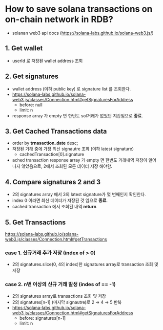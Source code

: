 # How to save solana transactions on on-chain network in RDB?


- solanan web3 api docs (https://solana-labs.github.io/solana-web3.js/)


## 1. Get wallet
- userId 로 저장된 wallet address 조회

## 2. Get signatures
- wallet address (이하 public key) 로 signature list 를 조회한다.
- https://solana-labs.github.io/solana-web3.js/classes/Connection.html#getSignaturesForAddress
    - before: null
    - limit: n
- response array 가 empty 면 한번도 sol거래가 없었던 지갑임으로 **종료**.

## 3. Get Cached Transactions data
- order by **trnasaction_date** desc;
- 저장된 거래 중에 가장 최신 signautre 조회 (이하 latest signature)
    -  cachedTransaction[0].signature
- ached transaction response array 가 empty 면 한번도 거래내역 저장이 일어나지 않았음으로, 2에서 조회된 모든 데이터 저장 해야함.

## 4. Compare signatures 2 and 3
- 2의 signatures array 에서 3의 latest signature가 몇 번째인지 확인한다.
- index 0 이라면 최신 데이터가 저장된 것 임으로 **종료**.
- cached transaction 에서 조회된 내역 **return**.

## 5. Get Transactions 
https://solana-labs.github.io/solana-web3.js/classes/Connection.html#getTransactions

### case 1. 신규거래 추가 저장 (index of > 0)
- 2의 signatures.slice(0, 4의 index)한 signatures array로 transaction 조회 및 저장

### case 2. n번 이상의 신규 거래 발생 (indes of == -1)
- 2의 signatures array로 transactions 조회 및 저장
- 2의 signatures[n-1] (마지막 signautre)로 2 → 4 → 5 반복
- https://solana-labs.github.io/solana-web3.js/classes/Connection.html#getSignaturesForAddress
    - before: signatures[n-1]
    - limit: n
